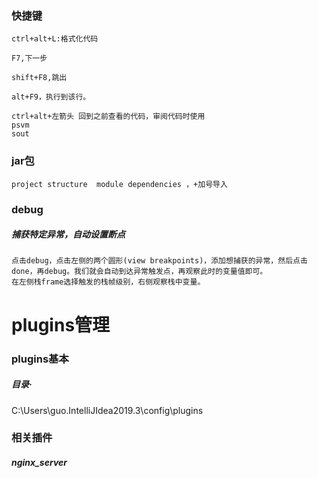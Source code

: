 ### 快捷键

```
ctrl+alt+L:格式化代码

F7,下一步

shift+F8,跳出

alt+F9，执行到该行。
```

```
ctrl+alt+左箭头 回到之前查看的代码，审阅代码时使用
psvm
sout
```

### jar包

```
project structure  module dependencies ，+加号导入
```

### debug

##### 捕获特定异常，自动设置断点

```
点击debug，点击左侧的两个圆形(view breakpoints)，添加想捕获的异常，然后点击done，再debug。我们就会自动到达异常触发点，再观察此时的变量值即可。
在左侧栈frame选择触发的栈帧级别，右侧观察栈中变量。
```

# plugins管理

### plugins基本

##### 目录·

C:\Users\guo\.IntelliJIdea2019.3\config\plugins

### 相关插件

##### nginx_server

